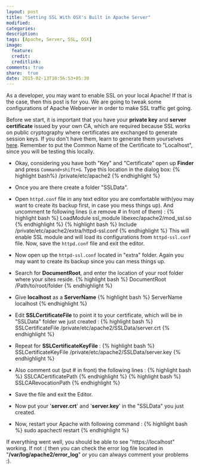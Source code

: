 ```yaml
---
layout: post
title: "Setting SSL With OSX's Built in Apache Server"
modified:
categories: 
description:
tags: [Apache, Server, SSL, OSX]
image:
  feature:
  credit:
  creditlink:
comments: true
share:	true
date: 2015-02-13T10:56:53+05:30
---
```

As a developer, you may want to enable SSL on your local Apache! If that is the case, then this post is for you. We are going to tweak some configurations of Apache Webserver in order to make SSL traffic get going.

Before we start, it is important that you have your **private key** and **server certificate** issued by your own CA, which are required because SSL works on public cryptography where certificates are exchanged to generate session keys. If you don't have them, learn to generate them yourselves [here]({{site.url}}/creating-ca-and-self-signed-certificates). Remember to put the Common Name of the Certificate to "Localhost", since you will be testing this locally.

* Okay, considering you have both "Key" and "Certificate" open up **Finder** and press `Command+shift+G`. Type this location in the dialog box: 
{% highlight bash%}
/private/etc/apache2
{% endhighlight %}

* Once you are there create a folder "SSLData". 

* Open `httpd.conf` file in any text editor you are comfortable with(you may want to create its backup first, in case you mess things up). And uncomment te following lines (i.e remove # in front of them) : 
		{% highlight bash %}
		LoadModule ssl_module libexec/apache2/mod_ssl.so
		{% endhighlight %}
		{% highlight bash %}
		Include /private/etc/apache2/extra/httpd-ssl.conf
		{% endhighlight %} 
This will enable SSL module and will load its configurations from `httpd-ssl.conf` file. Now, save the `httpd.conf` file and exit the editor.

* Now open up the `httpd-ssl.conf` located in "extra" folder. Again you may want to create its backup since you can mess things up. 
* Search for **DocumentRoot**, and enter the location of your root folder where your sites reside.
{% highlight bash %}
DocumentRoot /Path/to/root/folder
{% endhighlight %}
* Give **localhost** as a **ServerName**
{% highlight bash %}
ServerName localhost
{% endhighlight %}
* Edit **SSLCertificateFile** to point it to your certificate, which will be in "SSLData" folder we just created :
{% highlight bash %}
SSLCertificateFile /private/etc/apache2/SSLData/server.crt
{% endhighlight %}
* Repeat for **SSLCertificateKeyFile** :
{% highlight bash %}
SSLCertificateKeyFile /private/etc/apache2/SSLData/server.key
{% endhighlight %}
* Also comment out (put # in front) the following lines :
{% highlight bash %}
SSLCACertificatePath
{% endhighlight %}
{% highlight bash %}
SSLCARevocationPath
{% endhighlight %}
* Save the file and exit the Editor.
* Now put your '**server.crt**' and '**server.key**' in the "SSLData" you just created.
* Now, restart your Apache with following command :
{% highlight bash %}
sudo apachectl restart
{% endhighlight %}

If everything went well, you should be able to see "https://localhost" working. If not :( then you can check the error log file located in "**/var/log/apache2/error_log**" or you can always comment your problems :).
 
